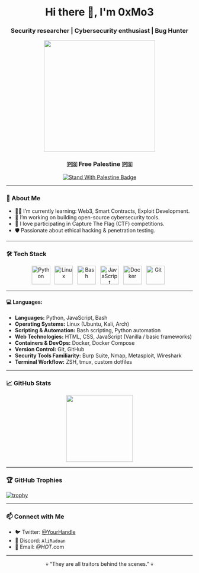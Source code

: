 <h1 align="center">Hi there 👋, I'm 0xMo3</h1>
<h3 align="center">Security researcher | Cybersecurity enthusiast | Bug Hunter</h3>

<p align="center">
  <img src="https://media.giphy.com/media/qgQUggAC3Pfv687qPC/giphy.gif" width="300" />
</p>

<h3 align="center">
  🇵🇸 <b>Free Palestine</b> 🇵🇸
</h3>

<p align="center">
  <a href="https://github.com/TheBSD/StandWithPalestine/blob/main/docs/README.md">
    <img src="https://raw.githubusercontent.com/TheBSD/FreePalestine/main/badges/StandWithPalestine.svg" alt="Stand With Palestine Badge"/>
  </a>
</p>



---

### 🧠 About Me
- 🧑‍💻 I’m currently learning: Web3, Smart Contracts, Exploit Development.
- 🔭 I’m working on building open-source cybersecurity tools.
- 🧩 I love participating in Capture The Flag (CTF) competitions.
- 🛡️ Passionate about ethical hacking & penetration testing.

---

### 🛠️ Tech Stack

<p align="center">
  <img src="https://cdn.jsdelivr.net/gh/devicons/devicon/icons/python/python-original.svg" alt="Python" width="50" height="50"/>
  &nbsp;
  <img src="https://cdn.jsdelivr.net/gh/devicons/devicon/icons/linux/linux-original.svg" alt="Linux" width="50" height="50"/>
  &nbsp;
  <img src="https://cdn.jsdelivr.net/gh/devicons/devicon/icons/bash/bash-original.svg" alt="Bash" width="50" height="50"/>
  &nbsp;
  <img src="https://cdn.jsdelivr.net/gh/devicons/devicon/icons/javascript/javascript-original.svg" alt="JavaScript" width="50" height="50"/>
  &nbsp;
  <img src="https://cdn.jsdelivr.net/gh/devicons/devicon/icons/docker/docker-original.svg" alt="Docker" width="50" height="50"/>
  &nbsp;
  <img src="https://cdn.jsdelivr.net/gh/devicons/devicon/icons/git/git-original.svg" alt="Git" width="50" height="50"/>
  &nbsp;
  
</p>

---

#### 💻 Languages:

- **Languages:** Python, JavaScript, Bash  
- **Operating Systems:** Linux (Ubuntu, Kali, Arch)  
- **Scripting & Automation:** Bash scripting, Python automation  
- **Web Technologies:** HTML, CSS, JavaScript (Vanilla / basic frameworks)  
- **Containers & DevOps:** Docker, Docker Compose  
- **Version Control:** Git, GitHub  
- **Security Tools Familiarity:** Burp Suite, Nmap, Metasploit, Wireshark  
- **Terminal Workflow:** ZSH, tmux, custom dotfiles  




---

### 📈 GitHub Stats

<p align="center">
  <img src="https://github-readme-stats.vercel.app/api?username=AliRadoan&show_icons=true&theme=radical&count_private=true&include_all_commits=true" height="180"/>
  
</p>


---

### 🏆 GitHub Trophies

[![trophy](https://github-profile-trophy.vercel.app/?username=AliRadoan&theme=radical)](https://github.com/ryo-ma/github-profile-trophy)


---

### 📫 Connect with Me

- 🐦 Twitter: [@YourHandle](https://twitter.com)  
- 💬 Discord: `AliRadoan`  
- 📧 Email: *@HOT*.com

---

<p align="center">💀 “They are all traitors behind the scenes.” 💀</p>
